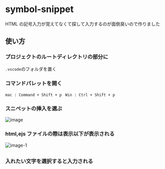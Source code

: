 # symbol-snippet

HTML の記号入力が覚えてなくて探して入力するのが面倒臭いので作りました

## 使い方
### プロジェクトのルートディレクトリの部分に
`.vscode`のフォルダを置く

### コマンドパレットを開く
`mac : Command + Shift + p`
` Win : Ctrl + Shift + p`

### スニペットの挿入を選ぶ
![image](https://github.com/AmiSuzuki0/symbol-snippets/assets/13365342/f5482ff7-0205-469a-8132-170dbc4e814d)

### html,ejs ファイルの際は表示以下が表示される
![image-1](https://github.com/AmiSuzuki0/symbol-snippets/assets/13365342/c6ae8739-cba6-41f1-ae58-17e0e01deb85)
##

### 入れたい文字を選択すると入力される
